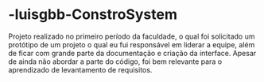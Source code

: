 # -luisgbb-ConstroSystem
Projeto realizado no primeiro período da faculdade, o qual foi solicitado um protótipo de um projeto o qual eu fui responsável em liderar a equipe, além de ficar com grande parte da documentação e criação da interface. Apesar de ainda não abordar a parte do código, foi bem relevante para o aprendizado de levantamento de requisitos. 

